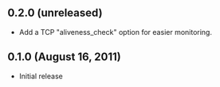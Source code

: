 ## 0.2.0 (unreleased)

  - Add a TCP "aliveness_check" option for easier monitoring.

## 0.1.0 (August 16, 2011)

  - Initial release
